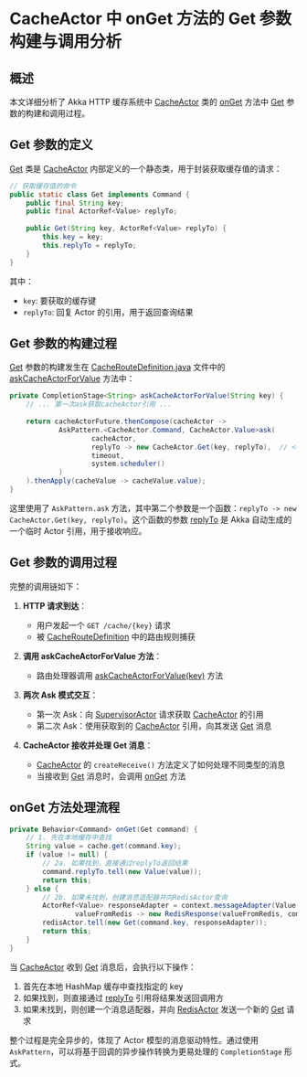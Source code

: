 # CacheActor 中 onGet 方法的 Get 参数构建与调用分析

## 概述

本文详细分析了 Akka HTTP 缓存系统中 [CacheActor](file:///home/wade/Workspace/Java/fond/akka-example/akka-http-example/src/main/java/com/example/CacheActor.java#L12-L126) 类的 [onGet](file:///home/wade/Workspace/Java/fond/akka-example/akka-http-example/src/main/java/com/example/CacheActor.java#L84-L95) 方法中 [Get](file:///home/wade/Workspace/Java/fond/akka-example/akka-http-example/src/main/java/com/example/CacheActor.java#L18-L26) 参数的构建和调用过程。

## Get 参数的定义

[Get](file:///home/wade/Workspace/Java/fond/akka-example/akka-http-example/src/main/java/com/example/CacheActor.java#L18-L26) 类是 [CacheActor](file:///home/wade/Workspace/Java/fond/akka-example/akka-http-example/src/main/java/com/example/CacheActor.java#L12-L126) 内部定义的一个静态类，用于封装获取缓存值的请求：

```java
// 获取缓存值的命令
public static class Get implements Command {
    public final String key;
    public final ActorRef<Value> replyTo;
    
    public Get(String key, ActorRef<Value> replyTo) {
        this.key = key;
        this.replyTo = replyTo;
    }
}
```

其中：
- `key`: 要获取的缓存键
- `replyTo`: 回复 Actor 的引用，用于返回查询结果

## Get 参数的构建过程

[Get](file:///home/wade/Workspace/Java/fond/akka-example/akka-http-example/src/main/java/com/example/CacheActor.java#L18-L26) 参数的构建发生在 [CacheRouteDefinition.java](file:///home/wade/Workspace/Java/fond/akka-example/akka-http-example/src/main/java/com/example/routing/CacheRouteDefinition.java#L15-L86) 文件中的 [askCacheActorForValue](file:///home/wade/Workspace/Java/fond/akka-example/akka-http-example/src/main/java/com/example/routing/CacheRouteDefinition.java#L75-L85) 方法中：

```java
private CompletionStage<String> askCacheActorForValue(String key) {
    // ... 第一次ask获取cacheActor引用 ...
    
    return cacheActorFuture.thenCompose(cacheActor ->
            AskPattern.<CacheActor.Command, CacheActor.Value>ask(
                    cacheActor,
                    replyTo -> new CacheActor.Get(key, replyTo),  // <-- 这里构建Get参数
                    timeout,
                    system.scheduler()
            )
    ).thenApply(cacheValue -> cacheValue.value);
}
```

这里使用了 `AskPattern.ask` 方法，其中第二个参数是一个函数：`replyTo -> new CacheActor.Get(key, replyTo)`。这个函数的参数 [replyTo](file:///home/wade/Workspace/Java/fond/akka-example/akka-http-example/src/main/java/com/example/CacheActor.java#L20-L20) 是 Akka 自动生成的一个临时 Actor 引用，用于接收响应。

## Get 参数的调用过程

完整的调用链如下：

1. **HTTP 请求到达**：
   - 用户发起一个 `GET /cache/{key}` 请求
   - 被 [CacheRouteDefinition](file:///home/wade/Workspace/Java/fond/akka-example/akka-http-example/src/main/java/com/example/routing/CacheRouteDefinition.java#L15-L86) 中的路由规则捕获

2. **调用 askCacheActorForValue 方法**：
   - 路由处理器调用 [askCacheActorForValue(key)](file:///home/wade/Workspace/Java/fond/akka-example/akka-http-example/src/main/java/com/example/routing/CacheRouteDefinition.java#L75-L85) 方法

3. **两次 Ask 模式交互**：
   - 第一次 Ask：向 [SupervisorActor](file:///home/wade/Workspace/Java/fond/akka-example/akka-http-example/src/main/java/com/example/SupervisorActor.java#L12-L74) 请求获取 [CacheActor](file:///home/wade/Workspace/Java/fond/akka-example/akka-http-example/src/main/java/com/example/CacheActor.java#L12-L126) 的引用
   - 第二次 Ask：使用获取到的 [CacheActor](file:///home/wade/Workspace/Java/fond/akka-example/akka-http-example/src/main/java/com/example/CacheActor.java#L12-L126) 引用，向其发送 [Get](file:///home/wade/Workspace/Java/fond/akka-example/akka-http-example/src/main/java/com/example/CacheActor.java#L18-L26) 消息

4. **CacheActor 接收并处理 Get 消息**：
   - [CacheActor](file:///home/wade/Workspace/Java/fond/akka-example/akka-http-example/src/main/java/com/example/CacheActor.java#L12-L126) 的 `createReceive()` 方法定义了如何处理不同类型的消息
   - 当接收到 [Get](file:///home/wade/Workspace/Java/fond/akka-example/akka-http-example/src/main/java/com/example/CacheActor.java#L18-L26) 消息时，会调用 [onGet](file:///home/wade/Workspace/Java/fond/akka-example/akka-http-example/src/main/java/com/example/CacheActor.java#L84-L95) 方法

## onGet 方法处理流程

```java
private Behavior<Command> onGet(Get command) {
    // 1. 先在本地缓存中查找
    String value = cache.get(command.key);
    if (value != null) {
        // 2a. 如果找到，直接通过replyTo返回结果
        command.replyTo.tell(new Value(value));
        return this;
    } else {
        // 2b. 如果未找到，创建消息适配器并向RedisActor查询
        ActorRef<Value> responseAdapter = context.messageAdapter(Value.class,
                valueFromRedis -> new RedisResponse(valueFromRedis, command.key, command.replyTo));
        redisActor.tell(new Get(command.key, responseAdapter));
        return this;
    }
}
```

当 [CacheActor](file:///home/wade/Workspace/Java/fond/akka-example/akka-http-example/src/main/java/com/example/CacheActor.java#L12-L126) 收到 [Get](file:///home/wade/Workspace/Java/fond/akka-example/akka-http-example/src/main/java/com/example/CacheActor.java#L18-L26) 消息后，会执行以下操作：
1. 首先在本地 HashMap 缓存中查找指定的 key
2. 如果找到，则直接通过 [replyTo](file:///home/wade/Workspace/Java/fond/akka-example/akka-http-example/src/main/java/com/example/CacheActor.java#L20-L20) 引用将结果发送回调用方
3. 如果未找到，则创建一个消息适配器，并向 [RedisActor](file:///home/wade/Workspace/Java/fond/akka-example/akka-http-example/src/main/java/com/example/RedisActor.java#L11-L75) 发送一个新的 [Get](file:///home/wade/Workspace/Java/fond/akka-example/akka-http-example/src/main/java/com/example/CacheActor.java#L18-L26) 请求

整个过程是完全异步的，体现了 Actor 模型的消息驱动特性。通过使用 `AskPattern`，可以将基于回调的异步操作转换为更易处理的 `CompletionStage` 形式。